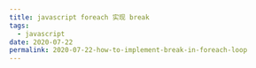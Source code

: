 ```yaml
---
title: javascript foreach 实现 break
tags:
  - javascript
date: 2020-07-22
permalink: 2020-07-22-how-to-implement-break-in-foreach-loop
---
```

